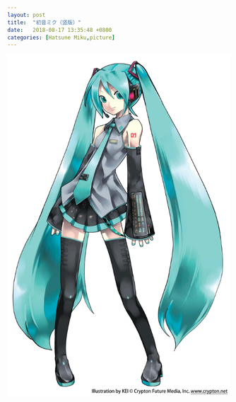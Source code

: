 ```yaml
---
layout: post
title:  "初音ミク（竖版）"
date:   2018-08-17 13:35:48 +0800
categories: [Hatsune Miku,picture]
---
```

![Miku_l](https://github.com/happyzhao1996/happyzhao1996.github.io/raw/master/images/Miku_p.jpg)

